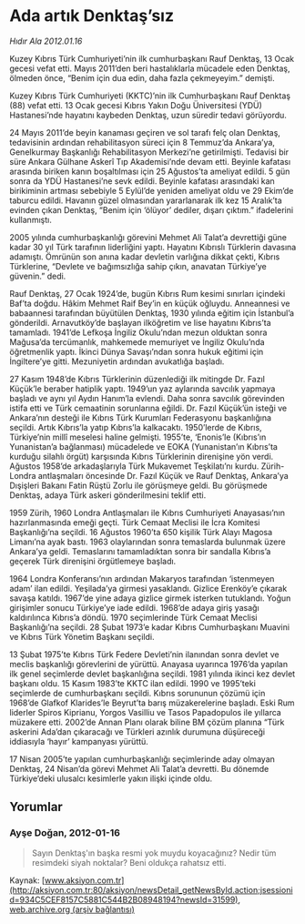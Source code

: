 # Ada artık Denktaş’sız

*Hıdır Ala 2012.01.16*

<font class="agenda2NewsSpot">
 Kuzey Kıbrıs Türk Cumhuriyeti’nin ilk cumhurbaşkanı Rauf Denktaş, 13 Ocak gecesi vefat etti. Mayıs 2011’den beri hastalıklarla mücadele eden Denktaş, ölmeden önce, “Benim için dua edin, daha fazla çekmeyeyim.” demişti.
</font>
<font class="newsDetail">
 <p>
  Kuzey Kıbrıs Türk Cumhuriyeti (KKTC)’nin ilk Cumhurbaşkanı Rauf Denktaş (88) vefat etti. 13 Ocak gecesi Kıbrıs Yakın Doğu Üniversitesi (YDÜ) Hastanesi’nde hayatını kaybeden Denktaş, uzun süredir tedavi görüyordu.
 </p>
 <p>
  24 Mayıs 2011’de beyin kanaması geçiren ve sol tarafı felç olan Denktaş, tedavisinin ardından rehabilitasyon süreci için 8 Temmuz’da Ankara’ya, Genelkurmay Başkanlığı Rehabilitasyon Merkezi’ne getirilmişti. Tedavisi bir süre Ankara Gülhane Askerî Tıp Akademisi’nde devam etti. Beyinle kafatası arasında biriken kanın boşaltılması için 25 Ağustos’ta ameliyat edildi. 5 gün sonra da YDÜ Hastanesi’ne sevk edildi. Beyinle kafatası arasındaki kan birikiminin artması sebebiyle 5 Eylül’de yeniden ameliyat oldu ve 29 Ekim’de taburcu edildi. Havanın güzel olmasından yararlanarak ilk kez 15 Aralık’ta evinden çıkan Denktaş, “Benim için ‘ölüyor’ dediler, dışarı çıktım.” ifadelerini kullanmıştı.
 </p>
 <p>
  2005 yılında cumhurbaşkanlığı görevini Mehmet Ali Talat’a devrettiği güne  kadar 30 yıl Türk tarafının liderliğini yaptı. Hayatını Kıbrıslı Türklerin davasına adamıştı. Ömrünün son anına kadar devletin varlığına dikkat çekti, Kıbrıs Türklerine, “Devlete ve bağımsızlığa sahip çıkın, anavatan Türkiye’ye güvenin.” dedi.
 </p>
 <p>
  Rauf Denktaş, 27 Ocak 1924’de, bugün Kıbrıs Rum kesimi sınırları içindeki Baf’ta doğdu. Hâkim Mehmet Raif Bey’in en küçük oğluydu. Anneannesi ve babaannesi tarafından büyütülen Denktaş, 1930 yılında eğitim için İstanbul’a gönderildi. Arnavutköy’de başlayan ilköğretim ve lise hayatını Kıbrıs’ta tamamladı. 1941’de Lefkoşa İngiliz Okulu’ndan mezun olduktan sonra Mağusa’da tercümanlık, mahkemede memuriyet ve İngiliz Okulu’nda öğretmenlik yaptı. İkinci Dünya Savaşı’ndan sonra hukuk eğitimi için İngiltere’ye gitti. Mezuniyetin ardından avukatlığa başladı.
 </p>
 <p>
  27 Kasım 1948’de Kıbrıs Türklerinin düzenlediği ilk mitingde Dr. Fazıl Küçük’le beraber hatiplik yaptı. 1949’un yaz aylarında savcılık yapmaya başladı ve aynı yıl Aydın Hanım’la evlendi. Daha sonra savcılık görevinden istifa etti ve Türk cemaatinin sorunlarına eğildi. Dr. Fazıl Küçük’ün isteği ve Ankara’nın desteği ile Kıbrıs Türk Kurumları Federasyonu başkanlığına seçildi. Artık Kıbrıs’la yatıp Kıbrıs’la kalkacaktı. 1950’lerde de Kıbrıs, Türkiye’nin millî meselesi haline gelmişti. 1955’te, ‘Enonis’le (Kıbrıs’ın Yunanistan’a bağlanması) mücadelede ve EOKA (Yunanistan’ın Kıbrıs’ta kurduğu silahlı örgüt) karşısında Kıbrıs Türklerinin direnişine yön verdi. Ağustos 1958’de arkadaşlarıyla Türk Mukavemet Teşkilatı’nı kurdu. Zürih-Londra antlaşmaları öncesinde Dr. Fazıl Küçük ve Rauf Denktaş, Ankara’ya Dışişleri Bakanı Fatin Rüştü Zorlu ile görüşmeye geldi. Bu görüşmede Denktaş, adaya Türk askeri gönderilmesini teklif etti.
 </p>
 <p>
  1959 Zürih, 1960 Londra Antlaşmaları ile Kıbrıs Cumhuriyeti Anayasası’nın hazırlanmasında emeği geçti. Türk Cemaat Meclisi ile İcra Komitesi Başkanlığı’na seçildi. 16 Ağustos 1960’ta 650 kişilik Türk Alayı Magosa Limanı’na ayak bastı. 1963 olaylarından sonra temaslarda bulunmak üzere Ankara’ya geldi. Temaslarını tamamladıktan sonra bir sandalla Kıbrıs’a geçerek Türk direnişini örgütlemeye başladı.
 </p>
 <p>
  1964 Londra Konferansı’nın ardından Makaryos tarafından ‘istenmeyen adam’ ilan edildi. Yeşilada’ya girmesi yasaklandı. Gizlice Erenköy’e çıkarak savaşa katıldı. 1967’de yine adaya gizlice girmek isterken tutuklandı. Yoğun girişimler sonucu Türkiye’ye iade edildi. 1968’de adaya giriş yasağı kaldırılınca Kıbrıs’a döndü. 1970 seçimlerinde Türk Cemaat Meclisi Başkanlığı’na seçildi. 28 Şubat 1973’e kadar Kıbrıs Cumhurbaşkanı Muavini ve Kıbrıs Türk Yönetim Başkanı seçildi.
 </p>
 <p>
  13 Şubat 1975’te Kıbrıs Türk Federe Devleti’nin ilanından sonra devlet ve meclis başkanlığı görevlerini de yürüttü. Anayasa uyarınca 1976’da yapılan ilk genel seçimlerde devlet başkanlığına seçildi. 1981 yılında ikinci kez devlet başkanı oldu. 15 Kasım 1983’te KKTC ilan edildi. 1990 ve 1995’teki seçimlerde de cumhurbaşkanı seçildi. Kıbrıs sorununun çözümü için 1968’de Glafkof Klarides’le Beyrut’ta barış müzakerelerine başladı. Eski Rum liderler Spiros Kiprianu, Yorgos Vasilliu ve Tasos Papadopulos ile yıllarca müzakere etti. 2002’de Annan Planı olarak biline BM çözüm planına “Türk askerini Ada’dan çıkaracağı ve Türkleri azınlık durumuna düşüreceği iddiasıyla ‘hayır’ kampanyası yürüttü.
 </p>
 <p>
  17 Nisan 2005’te yapılan cumhurbaşkanlığı seçimlerinde aday olmayan Denktaş, 24 Nisan’da görevi Mehmet Ali Talat’a devretti. Bu dönemde Türkiye’deki ulusalcı kesimlerle yakın ilişki içinde oldu.
 </p>
</font>

## Yorumlar

### Ayşe Doğan, 2012-01-16
> Sayın Denktaş'ın başka resmi yok muydu koyacağınız? Nedir tüm resimdeki siyah noktalar? Beni oldukça rahatsız etti.

Kaynak: [www.aksiyon.com.tr](http://aksiyon.com.tr:80/aksiyon/newsDetail_getNewsById.action;jsessionid=934C5CEF8157C5881C544B2B08948194?newsId=31599), [web.archive.org (arşiv bağlantısı)](http://web.archive.org/web/20120120191632/http://aksiyon.com.tr:80/aksiyon/newsDetail_getNewsById.action;jsessionid=934C5CEF8157C5881C544B2B08948194?newsId=31599)
